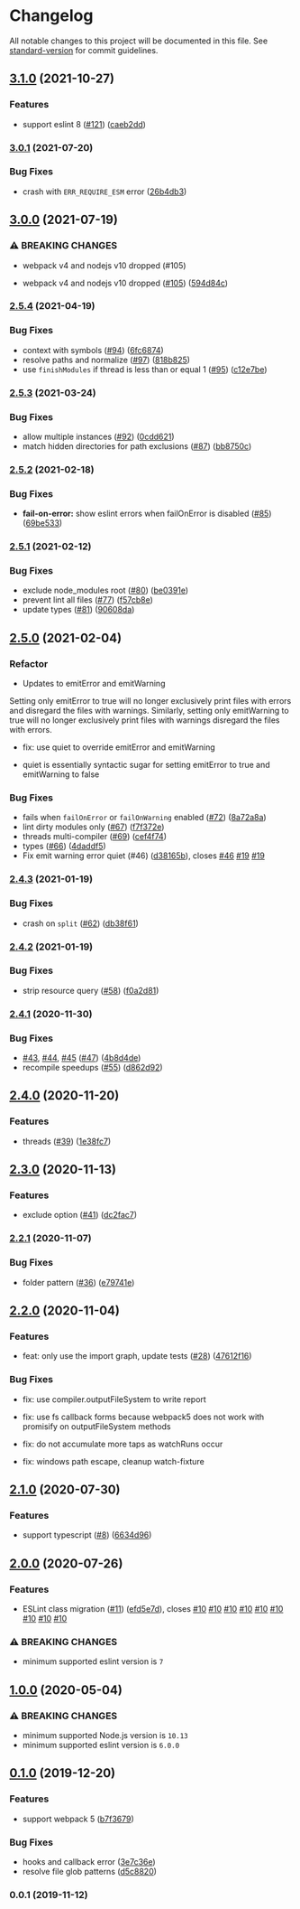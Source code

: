 # Changelog

All notable changes to this project will be documented in this file. See [standard-version](https://github.com/conventional-changelog/standard-version) for commit guidelines.

## [3.1.0](https://github.com/webpack-contrib/eslint-webpack-plugin/compare/v3.0.1...v3.1.0) (2021-10-27)


### Features

* support eslint 8 ([#121](https://github.com/webpack-contrib/eslint-webpack-plugin/issues/121)) ([caeb2dd](https://github.com/webpack-contrib/eslint-webpack-plugin/commit/caeb2dd198ea4261091650e62cb30d2a54530f1d))

### [3.0.1](https://github.com/webpack-contrib/eslint-webpack-plugin/compare/v3.0.0...v3.0.1) (2021-07-20)


### Bug Fixes

* crash with `ERR_REQUIRE_ESM` error ([26b4db3](https://github.com/webpack-contrib/eslint-webpack-plugin/commit/26b4db37f1b39d597c26fbab52374425e2c455ac))

## [3.0.0](https://github.com/webpack-contrib/eslint-webpack-plugin/compare/v2.5.4...v3.0.0) (2021-07-19)


### ⚠ BREAKING CHANGES

* webpack v4 and nodejs v10 dropped (#105)

* webpack v4 and nodejs v10 dropped ([#105](https://github.com/webpack-contrib/eslint-webpack-plugin/issues/105)) ([594d84c](https://github.com/webpack-contrib/eslint-webpack-plugin/commit/594d84cc800057f889b23a27e9bc31e2eb5e32f1))

### [2.5.4](https://github.com/webpack-contrib/eslint-webpack-plugin/compare/v2.5.3...v2.5.4) (2021-04-19)


### Bug Fixes

* context with symbols ([#94](https://github.com/webpack-contrib/eslint-webpack-plugin/issues/94)) ([6fc6874](https://github.com/webpack-contrib/eslint-webpack-plugin/commit/6fc6874f4ee295eea372dcfa0a86799b355dab70))
* resolve paths and normalize ([#97](https://github.com/webpack-contrib/eslint-webpack-plugin/issues/97)) ([818b825](https://github.com/webpack-contrib/eslint-webpack-plugin/commit/818b825db119dde0b53b24d96688f1af89344b29))
* use `finishModules` if thread is less than or equal 1 ([#95](https://github.com/webpack-contrib/eslint-webpack-plugin/issues/95)) ([c12e7be](https://github.com/webpack-contrib/eslint-webpack-plugin/commit/c12e7be0be49f95fa8f2d9ae354acba3bd412b5c))

### [2.5.3](https://github.com/webpack-contrib/eslint-webpack-plugin/compare/v2.5.2...v2.5.3) (2021-03-24)


### Bug Fixes

* allow multiple instances ([#92](https://github.com/webpack-contrib/eslint-webpack-plugin/issues/92)) ([0cdd621](https://github.com/webpack-contrib/eslint-webpack-plugin/commit/0cdd621be597c643cad6c4a41c7fed31c29fb1a5))
* match hidden directories for path exclusions ([#87](https://github.com/webpack-contrib/eslint-webpack-plugin/issues/87)) ([bb8750c](https://github.com/webpack-contrib/eslint-webpack-plugin/commit/bb8750cb8a1cb4f6297a07b579ad4e394e11d968))

### [2.5.2](https://github.com/webpack-contrib/eslint-webpack-plugin/compare/v2.5.1...v2.5.2) (2021-02-18)


### Bug Fixes

* **fail-on-error:** show eslint errors when failOnError is disabled ([#85](https://github.com/webpack-contrib/eslint-webpack-plugin/issues/85)) ([69be533](https://github.com/webpack-contrib/eslint-webpack-plugin/commit/69be5338a8f72ffdbee055ab926cf4d84047fd35))

### [2.5.1](https://github.com/webpack-contrib/eslint-webpack-plugin/compare/v2.5.0...v2.5.1) (2021-02-12)


### Bug Fixes

* exclude node_modules root ([#80](https://github.com/webpack-contrib/eslint-webpack-plugin/issues/80)) ([be0391e](https://github.com/webpack-contrib/eslint-webpack-plugin/commit/be0391e28322e220cf628f842f35b3d800c284c0))
* prevent lint all files ([#77](https://github.com/webpack-contrib/eslint-webpack-plugin/issues/77)) ([f57cb8e](https://github.com/webpack-contrib/eslint-webpack-plugin/commit/f57cb8e1f01c522e562f0af3460d900d7fbba94f))
* update types ([#81](https://github.com/webpack-contrib/eslint-webpack-plugin/issues/81)) ([90608da](https://github.com/webpack-contrib/eslint-webpack-plugin/commit/90608da93f13ae2de70c2696d4284c1558a3f301))

## [2.5.0](https://github.com/webpack-contrib/eslint-webpack-plugin/compare/v2.4.3...v2.5.0) (2021-02-04)


### Refactor

* Updates to emitError and emitWarning

Setting only emitError to true will no longer exclusively print files with errors
and disregard the files with warnings. Similarly, setting only emitWarning to true
will no longer exclusively print files with warnings disregard the files with errors.

* fix: use quiet to override emitError and emitWarning

- quiet is essentially syntactic sugar for setting emitError to true
and emitWarning to false

### Bug Fixes

* fails when `failOnError` or `failOnWarning` enabled ([#72](https://github.com/webpack-contrib/eslint-webpack-plugin/issues/72)) ([8a72a8a](https://github.com/webpack-contrib/eslint-webpack-plugin/commit/8a72a8ad26b8decb800f955d8f4d362f280c4d0f))
* lint dirty modules only ([#67](https://github.com/webpack-contrib/eslint-webpack-plugin/issues/67)) ([f7f372e](https://github.com/webpack-contrib/eslint-webpack-plugin/commit/f7f372e800e75fcd2928655648fee01266c6d158))
* threads multi-compiler ([#69](https://github.com/webpack-contrib/eslint-webpack-plugin/issues/69)) ([cef4f74](https://github.com/webpack-contrib/eslint-webpack-plugin/commit/cef4f7473707fb3f069ec44c54b5ed2d27d931f8))
* types ([#66](https://github.com/webpack-contrib/eslint-webpack-plugin/issues/66)) ([4daddf5](https://github.com/webpack-contrib/eslint-webpack-plugin/commit/4daddf5335b2c78203482d7e7f6d82a909277212))
* Fix emit warning error quiet (#46) ([d38165b](https://github.com/webpack-contrib/eslint-webpack-plugin/commit/d38165bef1e2d73a9d53f42d80b926c9eab12707)), closes [#46](https://github.com/webpack-contrib/eslint-webpack-plugin/issues/46) [#19](https://github.com/webpack-contrib/eslint-webpack-plugin/issues/19) [#19](https://github.com/webpack-contrib/eslint-webpack-plugin/issues/19)

### [2.4.3](https://github.com/webpack-contrib/eslint-webpack-plugin/compare/v2.4.2...v2.4.3) (2021-01-19)


### Bug Fixes

* crash on `split` ([#62](https://github.com/webpack-contrib/eslint-webpack-plugin/issues/62)) ([db38f61](https://github.com/webpack-contrib/eslint-webpack-plugin/commit/db38f611965cfdec83984364e0b982bbd7a678e0))

### [2.4.2](https://github.com/webpack-contrib/eslint-webpack-plugin/compare/v2.4.1...v2.4.2) (2021-01-19)


### Bug Fixes

* strip resource query ([#58](https://github.com/webpack-contrib/eslint-webpack-plugin/issues/58)) ([f0a2d81](https://github.com/webpack-contrib/eslint-webpack-plugin/commit/f0a2d81a4feecf87e13649f2930f773c04fa3814))

### [2.4.1](https://github.com/webpack-contrib/eslint-webpack-plugin/compare/v2.4.0...v2.4.1) (2020-11-30)


### Bug Fixes

* [#43](https://github.com/webpack-contrib/eslint-webpack-plugin/issues/43), [#44](https://github.com/webpack-contrib/eslint-webpack-plugin/issues/44), [#45](https://github.com/webpack-contrib/eslint-webpack-plugin/issues/45) ([#47](https://github.com/webpack-contrib/eslint-webpack-plugin/issues/47)) ([4b8d4de](https://github.com/webpack-contrib/eslint-webpack-plugin/commit/4b8d4def970381126f70c8407eb708c1c975bbf5))
* recompile speedups ([#55](https://github.com/webpack-contrib/eslint-webpack-plugin/issues/55)) ([d862d92](https://github.com/webpack-contrib/eslint-webpack-plugin/commit/d862d9291853c6b7430a0dbdc965b16db0723925))

## [2.4.0](https://github.com/webpack-contrib/eslint-webpack-plugin/compare/v2.3.0...v2.4.0) (2020-11-20)


### Features

* threads ([#39](https://github.com/webpack-contrib/eslint-webpack-plugin/issues/39)) ([1e38fc7](https://github.com/webpack-contrib/eslint-webpack-plugin/commit/1e38fc77fd575d9e56be0da6a206ded54a8f7c34))

## [2.3.0](https://github.com/webpack-contrib/eslint-webpack-plugin/compare/v2.2.1...v2.3.0) (2020-11-13)


### Features

* exclude option ([#41](https://github.com/webpack-contrib/eslint-webpack-plugin/issues/41)) ([dc2fac7](https://github.com/webpack-contrib/eslint-webpack-plugin/commit/dc2fac7918c0733f26fa5a1683315bf439370559))

### [2.2.1](https://github.com/webpack-contrib/eslint-webpack-plugin/compare/v2.2.0...v2.2.1) (2020-11-07)


### Bug Fixes

* folder pattern ([#36](https://github.com/webpack-contrib/eslint-webpack-plugin/issues/36)) ([e79741e](https://github.com/webpack-contrib/eslint-webpack-plugin/commit/e79741ee22d04c8c6e4d6f11d6869434ed5b339d))

## [2.2.0](https://github.com/webpack-contrib/eslint-webpack-plugin/compare/v1.0.0...v2.2.0) (2020-11-04)


### Features

* feat: only use the import graph, update tests ([#28](https://github.com/webpack-contrib/eslint-webpack-plugin/pull/28)) ([47612f16](https://github.com/webpack-contrib/eslint-webpack-plugin/commit/47612f16894f22f4b5c3848595bba48ca8eb9b0f))

### Bug Fixes

* fix: use compiler.outputFileSystem to write report

* fix: use fs callback forms because webpack5 does not work with promisify on outputFileSystem methods

* fix: do not accumulate more taps as watchRuns occur

* fix: windows path escape, cleanup watch-fixture

## [2.1.0](https://github.com/webpack-contrib/eslint-webpack-plugin/compare/v1.0.0...v2.1.0) (2020-07-30)


### Features

* support typescript ([#8](https://github.com/webpack-contrib/eslint-webpack-plugin/issues/8)) ([6634d96](https://github.com/webpack-contrib/eslint-webpack-plugin/commit/6634d96e7e80dd2d7097479f13a48115e0544f59))

## [2.0.0](https://github.com/webpack-contrib/eslint-webpack-plugin/compare/v1.0.0...v2.0.0) (2020-07-26)


### Features

* ESLint class migration ([#11](https://github.com/webpack-contrib/eslint-webpack-plugin/issues/11)) ([efd5e7d](https://github.com/webpack-contrib/eslint-webpack-plugin/commit/efd5e7d01b8569c5dcb2808f618f56e4857fcf52)), closes [#10](https://github.com/webpack-contrib/eslint-webpack-plugin/issues/10) [#10](https://github.com/webpack-contrib/eslint-webpack-plugin/issues/10) [#10](https://github.com/webpack-contrib/eslint-webpack-plugin/issues/10) [#10](https://github.com/webpack-contrib/eslint-webpack-plugin/issues/10) [#10](https://github.com/webpack-contrib/eslint-webpack-plugin/issues/10) [#10](https://github.com/webpack-contrib/eslint-webpack-plugin/issues/10) [#10](https://github.com/webpack-contrib/eslint-webpack-plugin/issues/10) [#10](https://github.com/webpack-contrib/eslint-webpack-plugin/issues/10) [#10](https://github.com/webpack-contrib/eslint-webpack-plugin/issues/10)

### ⚠ BREAKING CHANGES

* minimum supported eslint version is `7`

## [1.0.0](https://github.com/webpack-contrib/eslint-webpack-plugin/compare/v0.1.0...v1.0.0) (2020-05-04)

### ⚠ BREAKING CHANGES

* minimum supported Node.js version is `10.13`
* minimum supported eslint version is `6.0.0`

## [0.1.0](https://github.com/webpack-contrib/eslint-webpack-plugin/compare/v0.0.1...v0.1.0) (2019-12-20)


### Features

* support webpack 5 ([b7f3679](https://github.com/webpack-contrib/eslint-webpack-plugin/commit/b7f3679a8d5e5166376caec2a28ed38d6772bcca))


### Bug Fixes

* hooks and callback error ([3e7c36e](https://github.com/webpack-contrib/eslint-webpack-plugin/commit/3e7c36e78e7c05bb5559adced2f92317affbf1ff))
* resolve file glob patterns ([d5c8820](https://github.com/webpack-contrib/eslint-webpack-plugin/commit/d5c8820d9467e8794a4aa3944bf6ded746d79411))

### 0.0.1 (2019-11-12)

